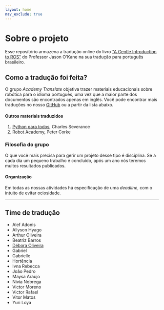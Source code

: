 ```yaml
---
layout: home
nav_exclude: true
---
```


# Sobre o projeto

Esse repositório armazena a tradução online do livro ["A Gentle Introduction to ROS"](https://www.cse.sc.edu/~jokane/agitr/agitr-letter.pdf) do Professor Jason O'Kane na sua tradução para português brasileiro.

## Como a tradução foi feita?

O grupo *Academy Translate* objetiva trazer materiais educacionais sobre robótica para o idioma português, uma vez que a maior parte dos documentos são encontrados apenas em inglês. Você pode encontrar mais traduções no nosso [GitHub](https://github.com/ras-ufcg) ou a partir da lista abaixo.

#### Outros materiais traduzidos

1. [Python para todos](http://do1.dr-chuck.com/pythonlearn/PT_br/pythonlearn.pdf), Charles Severance
2. [Robot Academy](https://robotacademy.net.au/), Peter Corke
  
### Filosofia do grupo

O que você mais precisa para gerir um projeto desse tipo é disciplina. Se a cada dia um pequeno trabalho é concluído, após um ano nós teremos muitos resultados publicados. 

#### Organização

Em todas as nossas atividades há especificação de uma *deadline*, com o intuito de evitar ociosidade.

---

## Time de tradução

- Alef Adonis
- Allyson Hyago
- Arthur Oliveira
- Beatriz Barros 
- [Débora Oliveira](https://github.com/debOliveira) 
- Gabriel
- Gabrielle
- Hortência
- Ivna Rebecca
- João Pedro 
- Maysa Araujo
- Nivia Nobrega
- Victor Moreno
- Victor Rafael
- Vitor Matos
- Yuri Loya

